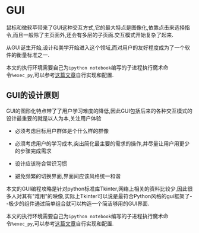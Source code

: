 # GUI

鼠标和微软苹带来了GUI这种交互方式,它的最大特点是图像化,依靠点击来选择指令,而且一般除了主页面外,还会有多层的子页面.交互模式开始复杂了起来.


从GUI诞生开始,设计和美学开始进入这个领域,而对用户的友好程度成为了一个软件的衡量标准之一.

本文的执行环境需要自己为`ipython notebook`编写的子进程执行魔术命令`%exec_py`,可以参考[这篇文章](http://blog.hszofficial.site/TutorialForJupyter/ipython%E4%B8%8E%E9%AD%94%E6%B3%95%E5%91%BD%E4%BB%A4/ipython%E4%B8%8E%E9%AD%94%E6%B3%95%E5%91%BD%E4%BB%A4.html)自行实现和配置.

## GUI的设计原则

GUI的图形化特点带了了用户学习难度的降低,因此GUI包括后来的各种交互模式的设计最重要的就是以人为本,关注用户体验

+ 必须考虑目标用户群体是个什么样的群像

+ 必须考虑用户的学习成本,突出简化最主要的需求的操作,并尽量让用户用更少的步骤完成需求

+ 设计应该符合常识习惯

+ 避免频繁的切换界面,界面间应该风格统一和谐


本文的GUI编程攻略是针对python标准库Tkinter,网络上相关的资料比较少,因此很多人对其有"难用"的映像,实际上Tkinter可以说是最符合Python风格的gui框架了--极少的组件通过简单组合就可以构造一个简洁够用的GUI界面.

本文的执行环境需要自己为`ipython notebook`编写的子进程执行魔术命令`%exec_py`,可以参考[这篇文章](http://blog.hszofficial.site/TutorialForJupyter/ipython%E4%B8%8E%E9%AD%94%E6%B3%95%E5%91%BD%E4%BB%A4/ipython%E4%B8%8E%E9%AD%94%E6%B3%95%E5%91%BD%E4%BB%A4.html)自行实现和配置.